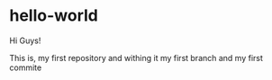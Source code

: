 # hello-world

Hi Guys!

This is, my first repository and withing it my first branch and my first commite

